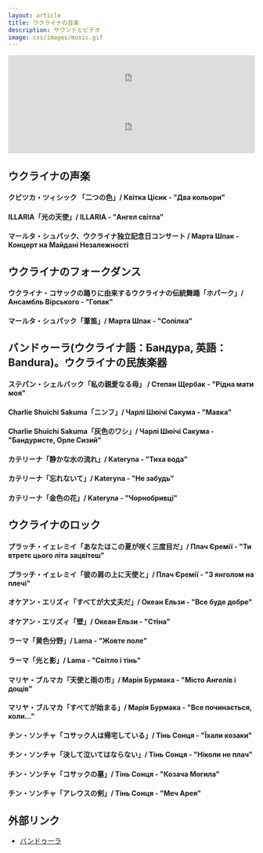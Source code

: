 ```yaml
---
layout: article
title: ウクライナの音楽
description: サウンドとビデオ
image: css/images/music.gif
---
```


<iframe src="http://tunein.com/embed/player/s233173/" style="width:100%;height:100px;" scrolling="no" frameborder="no"></iframe>
<iframe src="http://tunein.com/embed/player/s240742/" style="width:100%;height:100px;" scrolling="no" frameborder="no"></iframe>

## ウクライナの声楽

#### クビツカ・ツィシック 「二つの色」/ Квітка Цісик - "Два кольори"
<div class="lazyload">
<!--
<div class="video-container"><iframe src="http://www.youtube.com/embed/7-ml3FQhFv0?html5=1" frameborder="0"></iframe></div>
-->
</div>

#### ILLARIA「光の天使」/ ILLARIA - "Ангел світла"
<div class="lazyload">
<!--
<div class="video-container"><iframe src="http://www.youtube.com/embed/MZTID24oxBc?html5=1" frameborder="0"></iframe></div>
-->
</div>

#### マールタ・シュパック、ウクライナ独立記念日コンサート / Марта Шпак - Концерт на Майдані Незалежності
<div class="lazyload">
<!--
<div class="video-container"><iframe src="http://www.youtube.com/embed/BdjRCJrwlXI?html5=1" frameborder="0"></iframe></div>
-->
</div>

## ウクライナのフォークダンス

#### ウクライナ・コサックの踊りに由来するウクライナの伝統舞踊「ホパーク」/ Ансамбль Вірського - "Гопак"
<div class="lazyload">
<!--
<div class="video-container"><iframe src="http://www.youtube.com/embed/kQlJ6hWhqdY?html5=1" frameborder="0"></iframe></div>
-->
</div>

#### マールタ・シュパック「葦笛」/ Марта Шпак - "Сопілка"
<div class="lazyload">
<!--
<div class="video-container"><iframe src="http://www.youtube.com/embed/fPJR0lrYiWw?html5=1" frameborder="0"></iframe></div>
-->
</div>

## バンドゥーラ(ウクライナ語：Бандура, 英語：Bandura)。ウクライナの民族楽器

#### ステパン・シェルバック「私の親愛なる母」 / Степан Щербак - "Рідна мати моя"
<div class="lazyload">
<!--
<div class="video-container"><iframe src="http://www.youtube.com/embed/zJeBgeMcuyc?html5=1" frameborder="0"></iframe></div>
-->
</div>

#### Charlie Shuichi Sakuma「ニンフ」/ Чарлі Шюічі Сакума - "Мавка"
<div class="lazyload">
<!--
<div class="video-container"><iframe src="http://www.youtube.com/embed/Rd036czwmdo?html5=1" frameborder="0"></iframe></div>
-->
</div>

#### Charlie Shuichi Sakuma「灰色のワシ」/ Чарлі Шюічі Сакума - "Бандуристе, Орле Сизий"
<div class="lazyload">
<!--
<div class="video-container"><iframe src="http://www.youtube.com/embed/1p2trvjxFFg?html5=1" frameborder="0"></iframe></div>
-->
</div>

#### カテリーナ「静かな水の流れ」/ Kateryna - "Тиха вода"
<div class="lazyload">
<!--
<div class="video-container"><iframe src="http://www.youtube.com/embed/dauS4nXOLcE?html5=1" frameborder="0"></iframe></div><small>ホームページ http://www.kateryna-music.jp/</small>
-->
</div>

#### カテリーナ「忘れないて」/ Kateryna - "Не забудь"
<div class="lazyload">
<!--
<div class="video-container"><iframe src="http://www.youtube.com/embed/tlaMTzd4hJw?html5=1" frameborder="0"></iframe></div><small>ホームページ http://www.kateryna-music.jp/</small>
-->
</div>

#### カテリーナ「金色の花」/ Kateryna - "Чорнобривці"
<div class="lazyload">
<!--
<div class="video-container"><iframe src="http://www.youtube.com/embed/8Hjb17ecY6Y?html5=1" frameborder="0"></iframe></div><small>ホームページ http://www.kateryna-music.jp/</small>
-->
</div>

## ウクライナのロック

#### プラッチ・イェレミイ「あなたはこの夏が咲く三度目だ」/ Плач Єремії - "Ти втретє цього літа зацвітеш"
<div class="lazyload">
<!--
<div class="video-container"><iframe src="http://www.youtube.com/embed/ergjjMQywHU?html5=1" frameborder="0"></iframe></div>
-->
</div>

#### プラッチ・イェレミイ「彼の肩の上に天使と」/ Плач Єремії - "З янголом на плечі"
<div class="lazyload">
<!--
<div class="video-container"><iframe src="http://www.youtube.com/embed/NF1lvLLC0g8?html5=1" frameborder="0"></iframe></div>
-->
</div>

#### オケアン・エリズィ「すべてが大丈夫だ」/ Океан Ельзи - "Все буде добре"
<div class="lazyload">
<!--
<div class="video-container"><iframe src="http://www.youtube.com/embed/dL-9QgWyefw?html5=1" frameborder="0"></iframe></div><small>チャンネル https://www.youtube.com/user/okeanelzyofficial</small>
-->
</div>

#### オケアン・エリズィ「壁」/ Океан Ельзи - "Стіна"
<div class="lazyload">
<!--
<div class="video-container"><iframe src="http://www.youtube.com/embed/0a234Xn316Q?html5=1" frameborder="0"></iframe></div><small>チャンネル https://www.youtube.com/user/okeanelzyofficial</small>
-->
</div>

#### ラーマ「黄色分野」/ Lama - "Жовте поле"
<div class="lazyload">
<!--
<div class="video-container"><iframe src="http://www.youtube.com/embed/XmWzypWs8_M?html5=1" frameborder="0"></iframe></div><small>チャンネル https://www.youtube.com/user/lamaukraine</small>
-->
</div>

#### ラーマ「光と影」/ Lama - "Світло і тінь"
<div class="lazyload">
<!--
<div class="video-container"><iframe src="http://www.youtube.com/embed/tKPNSTiStMg?html5=1" frameborder="0"></iframe></div><small>チャンネル https://www.youtube.com/user/lamaukraine</small>
-->
</div>

#### マリヤ・ブルマカ「天使と雨の市」/ Марія Бурмака - "Місто Ангелів і дощів"
<div class="lazyload">
<!--
<div class="video-container"><iframe src="http://www.youtube.com/embed/wfOf_QSiO0M?html5=1" frameborder="0"></iframe></div><small>ホームページ http://www.burmaka.kiev.ua</small>
-->
</div>

#### マリヤ・ブルマカ「すべてが始まる」/ Марія Бурмака - "Все починається, коли..."
<div class="lazyload">
<!--
<div class="video-container"><iframe src="http://www.youtube.com/embed/eHydSFnmdFE?html5=1" frameborder="0"></iframe></div><small>ホームページ http://www.burmaka.kiev.ua</small>
-->
</div>

#### チン・ソンチャ「コサック人は帰宅している」/ Тінь Сонця - "Їхали козаки"
<div class="lazyload">
<!--
<div class="video-container"><iframe src="http://www.youtube.com/embed/uvixeSrM0RA?html5=1" frameborder="0"></iframe></div><small>ホームページ http://sunshadow.com.ua</small>
-->
</div>

#### チン・ソンチャ「決して泣いてはならない」/ Тінь Сонця - "Ніколи не плач"
<div class="lazyload">
<!--
<div class="video-container"><iframe src="http://www.youtube.com/embed/ooCcM7p6FQ0?html5=1" frameborder="0"></iframe></div><small>ホームページ http://sunshadow.com.ua</small>
-->
</div>

#### チン・ソンチャ「コサックの墓」/ Тінь Сонця - "Козача Могила"
<div class="lazyload">
<!--
<div class="video-container"><iframe src="http://www.youtube.com/embed/olBdX06BtQ8?html5=1" frameborder="0"></iframe></div><small>ホームページ http://sunshadow.com.ua</small>
-->
</div>

#### チン・ソンチャ「アレウスの剣」/ Тінь Сонця - "Меч Арея"
<div class="lazyload">
<!--
<div class="video-container"><iframe src="http://www.youtube.com/embed/plUPkvexQi4?html5=1" frameborder="0"></iframe></div><small>ホームページ http://sunshadow.com.ua</small>
-->
</div>

## 外部リンク

* <a href="http://ja.wikipedia.org/wiki/%E3%83%90%E3%83%B3%E3%83%89%E3%82%A5%E3%83%BC%E3%83%A9">バンドゥーラ</a>
